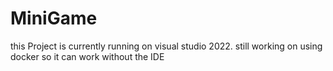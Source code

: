 # MiniGame
this Project is currently running on visual studio 2022. still working on using docker so it can work without the IDE
